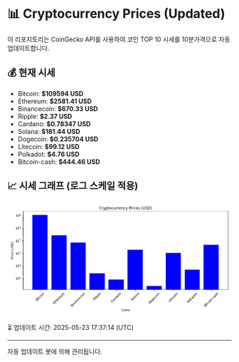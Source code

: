 
# 📊 Cryptocurrency Prices (Updated)

이 리포지토리는 CoinGecko API를 사용하여 코인 TOP 10 시세를 10분가격으로 자동 업데이트합니다.

## 💰 현재 시세
- Bitcoin: **$109594 USD**
- Ethereum: **$2581.41 USD**
- Binancecoin: **$670.33 USD**
- Ripple: **$2.37 USD**
- Cardano: **$0.78347 USD**
- Solana: **$181.44 USD**
- Dogecoin: **$0.235704 USD**
- Litecoin: **$99.12 USD**
- Polkadot: **$4.76 USD**
- Bitcoin-cash: **$444.46 USD**

## 📈 시세 그래프 (로그 스케일 적용)
![Crypto Prices](crypto_prices.png)

⏳ 업데이트 시간: 2025-05-23 17:37:14 (UTC)

---
자동 업데이트 봇에 의해 관리됩니다.
